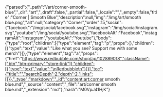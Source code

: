 {"parsed":{"_path":"/art/corner-smooth-blue","_dir":"art","_draft":false,"_partial":false,"_locale":"","_empty":false,"title":"Corner | Smooth Blue","description":null,"img":"/img/art/smooth blue.png","alt":null,"category":"Corner","order":15,"social":{"facebook":"/img/social/facebook.svg","instagram":"/img/social/instagram.svg","youtube":"/img/social/youtube.svg","facebookAlt":"Facebook","instagramAlt":"Instagram","youtubeAlt":"Youtube"},"body":{"type":"root","children":[{"type":"element","tag":"p","props":{},"children":[{"type":"text","value":"Like what you see? Support me with some merch"}]},{"type":"element","tag":"a","props":{"href":"https://www.redbubble.com/shop/ap/102889018","className":["btn","btn-primary","store-link"]},"children":[{"type":"text","value":"\nRedbubble\n"}]}],"toc":{"title":"","searchDepth":2,"depth":2,"links":[]}},"_type":"markdown","_id":"content:art:corner smooth blue.md","_source":"content","_file":"art/corner smooth blue.md","_extension":"md"},"hash":"M0VpJ41HjK"}